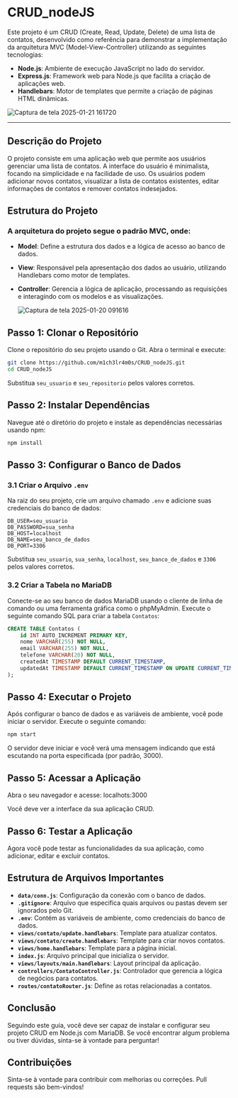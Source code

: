# CRUD_nodeJS

Este projeto é um CRUD (Create, Read, Update, Delete) de uma lista de contatos, desenvolvido como referência para demonstrar a implementação da arquitetura MVC (Model-View-Controller) utilizando as seguintes tecnologias:

- **Node.js**: Ambiente de execução JavaScript no lado do servidor.
- **Express.js**: Framework web para Node.js que facilita a criação de aplicações web.
- **Handlebars**: Motor de templates que permite a criação de páginas HTML dinâmicas.

 
![Captura de tela 2025-01-21 161720](https://github.com/user-attachments/assets/6f6477a5-9ce0-4acb-bd0d-23b40d0d5959)

---
## Descrição do Projeto

O projeto consiste em uma aplicação web que permite aos usuários gerenciar uma lista de contatos. A interface do usuário é minimalista, focando na simplicidade e na facilidade de uso. Os usuários podem adicionar novos contatos, visualizar a lista de contatos existentes, editar informações de contatos e remover contatos indesejados.

## Estrutura do Projeto

   <h3>A arquitetura do projeto segue o padrão MVC, onde:</h3> 
   
- **Model**: Define a estrutura dos dados e a lógica de acesso ao banco de dados.
- **View**: Responsável pela apresentação dos dados ao usuário, utilizando Handlebars como motor de templates.
- **Controller**: Gerencia a lógica de aplicação, processando as requisições e interagindo com os modelos e as visualizações.

  ![Captura de tela 2025-01-20 091616](https://github.com/user-attachments/assets/c7e095f8-a516-48b1-9ea5-6d7968bedc8d)


## Passo 1: Clonar o Repositório

Clone o repositório do seu projeto usando o Git. Abra o terminal e execute:

```bash
git clone https://github.com/m1ch3lr4m0s/CRUD_nodeJS.git
cd CRUD_nodeJS
```

Substitua `seu_usuario` e `seu_repositorio` pelos valores corretos.

## Passo 2: Instalar Dependências

Navegue até o diretório do projeto e instale as dependências necessárias usando npm:

```bash
npm install
```

## Passo 3: Configurar o Banco de Dados

### 3.1 Criar o Arquivo `.env`

Na raiz do seu projeto, crie um arquivo chamado `.env` e adicione suas credenciais do banco de dados:

```plaintext
DB_USER=seu_usuario
DB_PASSWORD=sua_senha
DB_HOST=localhost
DB_NAME=seu_banco_de_dados
DB_PORT=3306
```

Substitua `seu_usuario`, `sua_senha`, `localhost`, `seu_banco_de_dados` e `3306` pelos valores corretos.

### 3.2 Criar a Tabela no MariaDB

Conecte-se ao seu banco de dados MariaDB usando o cliente de linha de comando ou uma ferramenta gráfica como o phpMyAdmin. Execute o seguinte comando SQL para criar a tabela `Contatos`:

```sql
CREATE TABLE Contatos (
    id INT AUTO_INCREMENT PRIMARY KEY,
    nome VARCHAR(255) NOT NULL,
    email VARCHAR(255) NOT NULL,
    telefone VARCHAR(20) NOT NULL,
    createdAt TIMESTAMP DEFAULT CURRENT_TIMESTAMP,
    updatedAt TIMESTAMP DEFAULT CURRENT_TIMESTAMP ON UPDATE CURRENT_TIMESTAMP
);
```

## Passo 4: Executar o Projeto

Após configurar o banco de dados e as variáveis de ambiente, você pode iniciar o servidor. Execute o seguinte comando:

```bash
npm start
```

O servidor deve iniciar e você verá uma mensagem indicando que está escutando na porta especificada (por padrão, 3000).

## Passo 5: Acessar a Aplicação

Abra o seu navegador e acesse: localhots:3000

Você deve ver a interface da sua aplicação CRUD.

## Passo 6: Testar a Aplicação

Agora você pode testar as funcionalidades da sua aplicação, como adicionar, editar e excluir contatos.

## Estrutura de Arquivos Importantes

- **`data/conn.js`**: Configuração da conexão com o banco de dados.
- **`.gitignore`**: Arquivo que especifica quais arquivos ou pastas devem ser ignorados pelo Git.
- **`.env`**: Contém as variáveis de ambiente, como credenciais do banco de dados.
- **`views/contato/update.handlebars`**: Template para atualizar contatos.
- **`views/contato/create.handlebars`**: Template para criar novos contatos.
- **`views/home.handlebars`**: Template para a página inicial.
- **`index.js`**: Arquivo principal que inicializa o servidor.
- **`views/layouts/main.handlebars`**: Layout principal da aplicação.
- **`controllers/ContatoController.js`**: Controlador que gerencia a lógica de negócios para contatos.
- **`routes/contatoRouter.js`**: Define as rotas relacionadas a contatos.

## Conclusão

Seguindo este guia, você deve ser capaz de instalar e configurar seu projeto CRUD em Node.js com MariaDB. Se você encontrar algum problema ou tiver dúvidas, sinta-se à vontade para perguntar!

## Contribuições

Sinta-se à vontade para contribuir com melhorias ou correções. Pull requests são bem-vindos!


